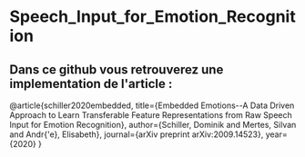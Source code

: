 # Speech_Input_for_Emotion_Recognition
## Dans ce github vous retrouverez une implementation de l'article :
@article{schiller2020embedded,
  title={Embedded Emotions--A Data Driven Approach to Learn Transferable Feature Representations from Raw Speech Input for Emotion Recognition},
  author={Schiller, Dominik and Mertes, Silvan and Andr{\'e}, Elisabeth},
  journal={arXiv preprint arXiv:2009.14523},
  year={2020}
}


